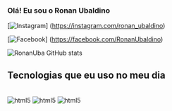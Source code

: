 ### Olá! Eu sou o Ronan Ubaldino

[![Instagram](https://img.shields.io/badge/Instagram-E4405F?style=for-the-badge&logo=instagram&logoColor=white)] (https://instagram.com/ronan_ubaldino)

[![Facebook](https://img.shields.io/badge/Facebook-1877F2?style=for-the-badge&logo=facebook&logoColor=white)] (https://facebook.com/RonanUbaldino)

![RonanUba GitHub stats](https://github-readme-stats.vercel.app/api?username=RonanUba&show_icons=true&theme=dracula)

## Tecnologias que eu uso no meu dia

<div style="display: inline_block"><br/>
 <img align="center" alt="html5" src= "https://img.shields.io/badge/HTML-239120?style=for-the-badge&logo=html5&logoColor=white" />
 <img align="center" alt="html5" src= "https://img.shields.io/badge/JavaScript-323330?style=for-the-badge&logo=javascript&logoColor=F7DF1E" />
 <img align="center" alt="html5" src= "https://img.shields.io/badge/C-00599C?style=for-the-badge&logo=c&logoColor=white" />
 
</div>
